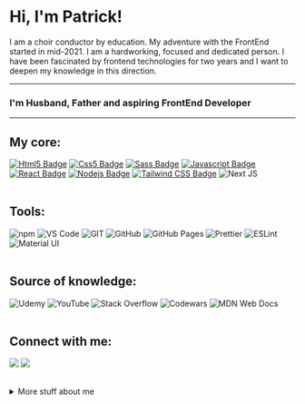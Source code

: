 # Hi, I'm Patrick! 

I am a choir conductor by education. My adventure with the FrontEnd started in mid-2021. I am a hardworking, focused and dedicated person.  I have been fascinated by frontend technologies for two years and I want to deepen my knowledge in this direction.

---
### I'm Husband, Father and aspiring FrontEnd Developer
---

## My core:

 
[![Html5 Badge](https://img.shields.io/badge/-Html5-e34c26?style=for-the-badge&labelColor=black&logo=html5&logoColor=e34c26)](#) [![Css5 Badge](https://img.shields.io/badge/-Css3-2965f1?style=for-the-badge&labelColor=black&logo=css3&logoColor=2965f1)](#)  [![Sass Badge](https://img.shields.io/badge/-sass-c69?style=for-the-badge&labelColor=black&logo=sass&logoColor=c69)](#) [![Javascript Badge](https://img.shields.io/badge/-Javascript-F0DB4F?style=for-the-badge&labelColor=black&logo=javascript&logoColor=F0DB4F)](#) [![React Badge](https://img.shields.io/badge/-React-61DBFB?style=for-the-badge&labelColor=black&logo=react&logoColor=61DBFB)](#) [![Nodejs Badge](https://img.shields.io/badge/-Nodejs-3C873A?style=for-the-badge&labelColor=black&logo=node.js&logoColor=3C873A)](#) [![Tailwind CSS Badge](https://img.shields.io/badge/-TailwindCSS-06b6d4?style=for-the-badge&labelColor=black&logo=tailwind-css&logoColor=06b6d4)](#) ![Next JS](https://img.shields.io/badge/Next-black?style=for-the-badge&logo=next.js&logoColor=white)
<br>
<br>

## Tools:

<img alt="npm" src="https://img.shields.io/badge/-NPM-CB3837?style=for-the-badge&logo=npm&logoColor=white" /> <img alt="VS Code" src="https://img.shields.io/badge/-Visual%20Studio%20Code-23A9F2?style=for-the-badge&logo=Visual%20Studio%20Code&logoColor=white"/> <img alt="GIT" src="https://img.shields.io/badge/-Git-F05032?style=for-the-badge&logo=git&logoColor=white" /> <img alt="GitHub" src="https://img.shields.io/badge/-Github-181717?style=for-the-badge&logo=GitHub&logoColor=white"/> <img alt="GitHub Pages" src="https://img.shields.io/badge/GitHub%20Pages-327FC7.svg?style=for-the-badge&logo=github&logoColor=white"/> <img alt="Prettier" src="https://img.shields.io/badge/-Prettier-F7B93E?style=for-the-badge&logo=prettier&logoColor=white" /> <img alt="ESLint" src="https://img.shields.io/badge/-ESLint-4B32C3?style=for-the-badge&logo=ESLint&logoColor=white"/> <img alt="Material UI" src="https://img.shields.io/badge/Material%20UI-007FFF?style=for-the-badge&logo=mui&logoColor=white"/>
<br>
<br>

## Source of knowledge:

<img alt="Udemy" src="https://img.shields.io/badge/Udemy-7209b7?style=for-the-badge&logo=Udemy&logoColor=white"/> <img alt="YouTube" src="https://img.shields.io/badge/YouTube-FF0000?style=for-the-badge&logo=youtube&logoColor=white"/> <img alt="Stack Overflow" src="https://img.shields.io/badge/-Stack%20Overflow-FE7A16?style=for-the-badge&logo=ESLint&logoColor=white"/> ![Codewars](https://img.shields.io/badge/Codewars-B1361E?style=for-the-badge&logo=codewars&logoColor=grey) ![MDN Web Docs](https://img.shields.io/badge/MDN_Web_Docs-black?style=for-the-badge&logo=mdnwebdocs&logoColor=white)
<br>
<br>

## Connect with me:


  <a href="mailto:patryk.kobylarczyk@gmail.com?subject=[GitHub]%20🔥%20Message%20title&body=Hello%2C%0AYour%20message%20here..."><img src="https://img.shields.io/badge/e‑mail-D14836.svg?style=for-the-badge&logo=GMail&logoColor=white"/></a> <a href="https://www.linkedin.com/in/patrykkobylarczyk//"><img src="https://img.shields.io/badge/linkedin-0077B5.svg?style=for-the-badge&logo=linkedin&logoColor=white"/></a>

<br >
<details>
<summary>
  More stuff about me
</summary>

<br >


### My interests?

<a href='https://zirkelstudio.de/'><img alt="Real estate photography" src="https://img.shields.io/badge/-Real estate photography => click-0a9396?style=for-the-badge" /></a>
<img alt="Playing a Guitar & Piano" src="https://img.shields.io/badge/-Playing the Guitar & Piano-94d2bd?style=for-the-badge" /> <img alt="running" src="https://img.shields.io/badge/-running-e9d8a6?style=for-the-badge" /> <img alt="healthy lifestyle" src="https://img.shields.io/badge/-healthy lifestyle-ee9b00?style=for-the-badge" /> <img alt="Traveling" src="https://img.shields.io/badge/-Traveling-ca6702?style=for-the-badge" /> <img alt="Technologies" src="https://img.shields.io/badge/-Technologies-bb3e03?style=for-the-badge" /> <img alt="Football" src="https://img.shields.io/badge/-Football-ae2012?style=for-the-badge" />
<br >

### What I love?

<img alt="My family" src="https://img.shields.io/badge/-My family-e63946?style=for-the-badge" /> <img alt="Coffee" src="https://img.shields.io/badge/-Coffee-bc6c25?style=for-the-badge" />
<br >

### Am I famous?

<img src="https://komarev.com/ghpvc/?username=PatrykKobylarczyk&style=for-the-badge&color=90a955"/>
<br >

### Not really😁



